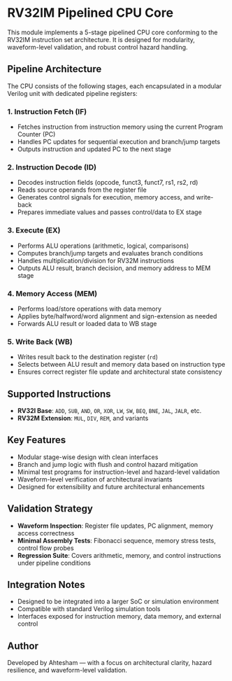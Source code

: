 # RV32IM Pipelined CPU Core

This module implements a 5-stage pipelined CPU core conforming to the RV32IM instruction set architecture. It is designed for modularity, waveform-level validation, and robust control hazard handling.

## Pipeline Architecture

The CPU consists of the following stages, each encapsulated in a modular Verilog unit with dedicated pipeline registers:

### 1. Instruction Fetch (IF)
- Fetches instruction from instruction memory using the current Program Counter (PC)
- Handles PC updates for sequential execution and branch/jump targets
- Outputs instruction and updated PC to the next stage

### 2. Instruction Decode (ID)
- Decodes instruction fields (opcode, funct3, funct7, rs1, rs2, rd)
- Reads source operands from the register file
- Generates control signals for execution, memory access, and write-back
- Prepares immediate values and passes control/data to EX stage

### 3. Execute (EX)
- Performs ALU operations (arithmetic, logical, comparisons)
- Computes branch/jump targets and evaluates branch conditions
- Handles multiplication/division for RV32M instructions
- Outputs ALU result, branch decision, and memory address to MEM stage

### 4. Memory Access (MEM)
- Performs load/store operations with data memory
- Applies byte/halfword/word alignment and sign-extension as needed
- Forwards ALU result or loaded data to WB stage

### 5. Write Back (WB)
- Writes result back to the destination register (`rd`)
- Selects between ALU result and memory data based on instruction type
- Ensures correct register file update and architectural state consistency

## Supported Instructions

- **RV32I Base**: `ADD`, `SUB`, `AND`, `OR`, `XOR`, `LW`, `SW`, `BEQ`, `BNE`, `JAL`, `JALR`, etc.
- **RV32M Extension**: `MUL`, `DIV`, `REM`, and variants

## Key Features

- Modular stage-wise design with clean interfaces
- Branch and jump logic with flush and control hazard mitigation
- Minimal test programs for instruction-level and hazard-level validation
- Waveform-level verification of architectural invariants
- Designed for extensibility and future architectural enhancements

## Validation Strategy

- **Waveform Inspection**: Register file updates, PC alignment, memory access correctness
- **Minimal Assembly Tests**: Fibonacci sequence, memory stress tests, control flow probes
- **Regression Suite**: Covers arithmetic, memory, and control instructions under pipeline conditions

## Integration Notes

- Designed to be integrated into a larger SoC or simulation environment
- Compatible with standard Verilog simulation tools
- Interfaces exposed for instruction memory, data memory, and external control

## Author

Developed by Ahtesham — with a focus on architectural clarity, hazard resilience, and waveform-level validation.

